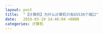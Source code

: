 ```yaml
---
layout: post
title:  "【计算机】为什么计算机只有65536个端口"
date:   2016-03-19 14:46:04 +0800
categories: 计算机
---
```





